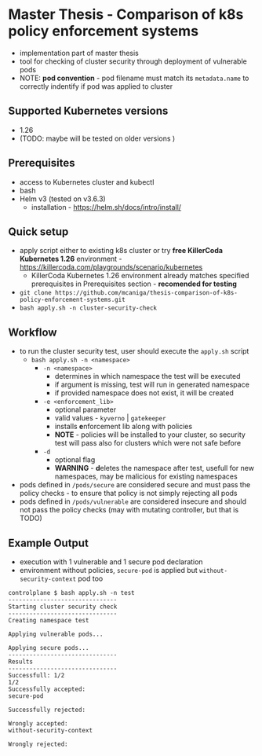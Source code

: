 # Master Thesis - Comparison of k8s policy enforcement systems

- implementation part of master thesis
- tool for checking of cluster security through deployment of vulnerable pods
- NOTE: **pod convention** - pod filename must match its `metadata.name` to correctly indentify if pod was applied to cluster

## Supported Kubernetes versions
- 1.26
- (TODO: maybe will be tested on older versions )

## Prerequisites
- access to Kubernetes cluster and kubectl
- bash
- Helm v3 (tested on v3.6.3)
  - installation - https://helm.sh/docs/intro/install/

## Quick setup
- apply script either to existing k8s cluster or try **free KillerCoda Kubernetes 1.26** environment - https://killercoda.com/playgrounds/scenario/kubernetes
  - KillerCoda Kubernetes 1.26 environment already matches specified prerequisites in Prerequisites section - **recomended for testing**
- `git clone https://github.com/mcaniga/thesis-comparison-of-k8s-policy-enforcement-systems.git`
- `bash apply.sh -n cluster-security-check`

## Workflow
- to run the cluster security test, user should execute the `apply.sh` script
  - `bash apply.sh -n <namespace>`
    - `-n <namespace>` 
      - determines in which namespace the test will be executed
      - if argument is missing, test will run in generated namespace 
      - if provided namespace does not exist, it will be created
    - `-e <enforcement_lib>`
      - optional parameter
      - valid values - `kyverno` | `gatekeeper`
      - installs **e**nforcement lib along with policies
      - **NOTE** - policies will be installed to your cluster, so security test will pass also for clusters which were not safe before
    - `-d`
      - optional flag
      - **WARNING** - **d**eletes the namespace after test, usefull for new namespaces, may be malicious for existing namespaces
- pods defined in `/pods/secure` are considered secure and must pass the policy checks - to ensure that policy is not simply rejecting all pods
- pods defined in `/pods/vulnerable` are considered insecure and should not pass the policy checks (may with mutating controller, but that is TODO)

## Example Output
- execution with 1 vulnerable and 1 secure pod declaration
- environment without policies, `secure-pod` is applied but `without-security-context` pod too
```
controlplane $ bash apply.sh -n test
-------------------------------
Starting cluster security check
-------------------------------
Creating namespace test

Applying vulnerable pods...

Applying secure pods...
-------------------------------
Results
-------------------------------
Successfull: 1/2
1/2
Successfully accepted:
secure-pod

Successfully rejected:

Wrongly accepted:
without-security-context

Wrongly rejected:
```
